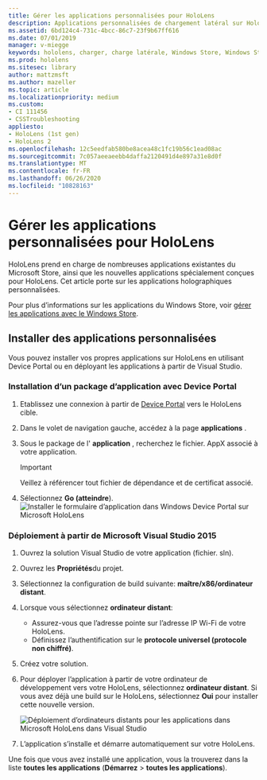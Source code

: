 ```yaml
---
title: Gérer les applications personnalisées pour HoloLens
description: Applications personnalisées de chargement latéral sur HoloLens. En savoir plus sur l’installation et la désinstallation des applications holographiques.
ms.assetid: 6bd124c4-731c-4bcc-86c7-23f9b67ff616
ms.date: 07/01/2019
manager: v-miegge
keywords: hololens, charger, charge latérale, Windows Store, Windows Store, UWP, application, installer
ms.prod: hololens
ms.sitesec: library
author: mattzmsft
ms.author: mazeller
ms.topic: article
ms.localizationpriority: medium
ms.custom:
- CI 111456
- CSSTroubleshooting
appliesto:
- HoloLens (1st gen)
- HoloLens 2
ms.openlocfilehash: 12c5eedfab580be8acea48c1fc19b56c1ead08ac
ms.sourcegitcommit: 7c057aeeaeebb4daffa2120491d4e897a31e8d0f
ms.translationtype: MT
ms.contentlocale: fr-FR
ms.lasthandoff: 06/26/2020
ms.locfileid: "10828163"
---
```

# Gérer les applications personnalisées pour HoloLens

HoloLens prend en charge de nombreuses applications existantes du Microsoft Store, ainsi que les nouvelles applications spécialement conçues pour HoloLens. Cet article porte sur les applications holographiques personnalisées.  

Pour plus d’informations sur les applications du Windows Store, voir [gérer les applications avec le Windows Store](holographic-store-apps.md).

## Installer des applications personnalisées

Vous pouvez installer vos propres applications sur HoloLens en utilisant Device Portal ou en déployant les applications à partir de Visual Studio.

### Installation d’un package d’application avec Device Portal

1. Etablissez une connexion à partir de [Device Portal](https://docs.microsoft.com/windows/mixed-reality/using-the-windows-device-portal) vers le HoloLens cible.
1. Dans le volet de navigation gauche, accédez à la page **applications** .
1. Sous le package de l' **application** , recherchez le fichier. AppX associé à votre application.
   > [!IMPORTANT]
   > Veillez à référencer tout fichier de dépendance et de certificat associé.

1. Sélectionnez **Go (atteindre**).
   ![Installer le formulaire d’application dans Windows Device Portal sur Microsoft HoloLens](images/deviceportal-appmanager.jpg)

### Déploiement à partir de Microsoft Visual Studio 2015

1. Ouvrez la solution Visual Studio de votre application (fichier. sln).
1. Ouvrez les **Propriétés**du projet.
1. Sélectionnez la configuration de build suivante: **maître/x86/ordinateur distant**.
1. Lorsque vous sélectionnez **ordinateur distant**:
   - Assurez-vous que l’adresse pointe sur l’adresse IP Wi-Fi de votre HoloLens.
   - Définissez l’authentification sur le **protocole universel (protocole non chiffré)**.
1. Créez votre solution.
1. Pour déployer l’application à partir de votre ordinateur de développement vers votre HoloLens, sélectionnez **ordinateur distant**. Si vous avez déjà une build sur le HoloLens, sélectionnez **Oui** pour installer cette nouvelle version.  

   ![Déploiement d’ordinateurs distants pour les applications dans Microsoft HoloLens dans Visual Studio](images/vs2015-remotedeployment.jpg)  
1. L’application s’installe et démarre automatiquement sur votre HoloLens.

Une fois que vous avez installé une application, vous la trouverez dans la liste **toutes les applications** (**Démarrez**  >  **toutes les applications**).
